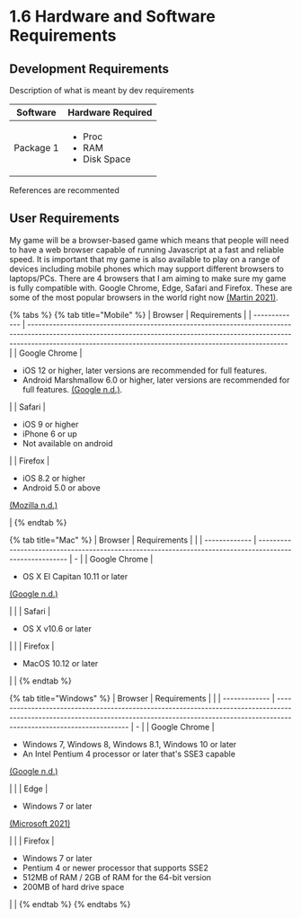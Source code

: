 # 1.6 Hardware and Software Requirements

## Development Requirements

Description of what is meant by dev requirements

| Software  | Hardware Required                                     |
| --------- | ----------------------------------------------------- |
| Package 1 | <ul><li>Proc</li><li>RAM</li><li>Disk Space</li></ul> |

References are recommented

## User Requirements

My game will be a browser-based game which means that people will need to have a web browser capable of running Javascript at a fast and reliable speed. It is important that my game is also available to play on a range of devices including mobile phones which may support different browsers to laptops/PCs. There are 4 browsers that I am aiming to make sure my game is fully compatible with. Google Chrome, Edge, Safari and Firefox. These are some of the most popular browsers in the world right now [(Martin 2021)](../reference-list.md).

{% tabs %}
{% tab title="Mobile" %}
| Browser       | Requirements                                                                                                                                                                                                                         |
| ------------- | ------------------------------------------------------------------------------------------------------------------------------------------------------------------------------------------------------------------------------------ |
| Google Chrome | <ul><li>iOS 12 or higher, later versions are recommended for full features.</li><li>Android Marshmallow 6.0 or higher, later versions are recommended for full features. <a href="../reference-list.md">(Google n.d.)</a>.</li></ul> |
| Safari        | <ul><li>iOS 9 or higher</li><li>iPhone 6 or up</li><li>Not available on android</li></ul>                                                                                                                                            |
| Firefox       | <ul><li>iOS 8.2 or higher</li><li>Android 5.0 or above</li></ul><p><a href="../reference-list.md">(Mozilla n.d.)</a></p>                                                                                                             |
{% endtab %}

{% tab title="Mac" %}
| Browser       | Requirements                                                                                            |   |
| ------------- | ------------------------------------------------------------------------------------------------------- | - |
| Google Chrome | <ul><li>OS X El Capitan 10.11 or later</li></ul><p><a href="../reference-list.md">(Google n.d.)</a></p> |   |
| Safari        | <ul><li>OS X v10.6 or later</li></ul>                                                                   |   |
| Firefox       | <ul><li>MacOS 10.12 or later</li></ul>                                                                  |   |
{% endtab %}

{% tab title="Windows" %}
| Browser       | Requirements                                                                                                                                                                                      |   |
| ------------- | ------------------------------------------------------------------------------------------------------------------------------------------------------------------------------------------------- | - |
| Google Chrome | <ul><li>Windows 7, Windows 8, Windows 8.1, Windows 10 or later</li><li>An Intel Pentium 4 processor or later that's SSE3 capable</li></ul><p><a href="../reference-list.md">(Google n.d.)</a></p> |   |
| Edge          | <ul><li>Windows 7 or later</li></ul><p><a href="../reference-list.md">(Microsoft 2021)</a></p>                                                                                                    |   |
| Firefox       | <ul><li>Windows 7 or later</li><li>Pentium 4 or newer processor that supports SSE2</li><li>512MB of RAM / 2GB of RAM for the 64-bit version</li><li>200MB of hard drive space</li></ul>           |   |
{% endtab %}
{% endtabs %}
